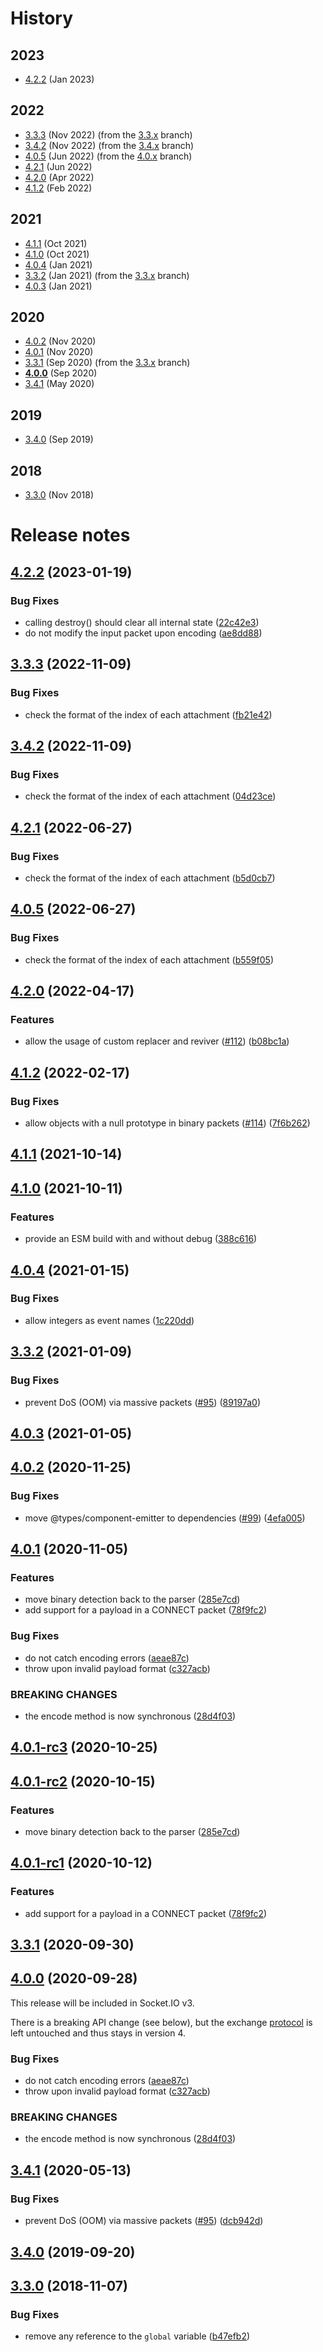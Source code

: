 # History

## 2023

- [4.2.2](#422-2023-01-19) (Jan 2023)

## 2022

- [3.3.3](#333-2022-11-09) (Nov 2022) (from the [3.3.x](https://github.com/socketio/socket.io-parser/tree/3.3.x) branch)
- [3.4.2](#342-2022-11-09) (Nov 2022) (from the [3.4.x](https://github.com/socketio/socket.io-parser/tree/3.4.x) branch)
- [4.0.5](#405-2022-06-27) (Jun 2022) (from the [4.0.x](https://github.com/socketio/socket.io-parser/tree/4.0.x) branch)
- [4.2.1](#421-2022-06-27) (Jun 2022)
- [4.2.0](#420-2022-04-17) (Apr 2022)
- [4.1.2](#412-2022-02-17) (Feb 2022)

## 2021

- [4.1.1](#411-2021-10-14) (Oct 2021)
- [4.1.0](#410-2021-10-11) (Oct 2021)
- [4.0.4](#404-2021-01-15) (Jan 2021)
- [3.3.2](#332-2021-01-09) (Jan 2021) (from the [3.3.x](https://github.com/socketio/socket.io-parser/tree/3.3.x) branch)
- [4.0.3](#403-2021-01-05) (Jan 2021)

## 2020

- [4.0.2](#402-2020-11-25) (Nov 2020)
- [4.0.1](#401-2020-11-05) (Nov 2020)
- [3.3.1](#331-2020-09-30) (Sep 2020) (from the [3.3.x](https://github.com/socketio/socket.io-parser/tree/3.3.x) branch)
- [**4.0.0**](#400-2020-09-28) (Sep 2020)
- [3.4.1](#341-2020-05-13) (May 2020)

## 2019

- [3.4.0](#340-2019-09-20) (Sep 2019)

## 2018

- [3.3.0](#330-2018-11-07) (Nov 2018)



# Release notes

## [4.2.2](https://github.com/socketio/socket.io-parser/compare/4.2.1...4.2.2) (2023-01-19)


### Bug Fixes

* calling destroy() should clear all internal state ([22c42e3](https://github.com/socketio/socket.io-parser/commit/22c42e3545e4adbc5931276c378f5d62c8b3854a))
* do not modify the input packet upon encoding ([ae8dd88](https://github.com/socketio/socket.io-parser/commit/ae8dd88995dbd7f89c97e5cc15e5b489fa0efece))



## [3.3.3](https://github.com/Automattic/socket.io-parser/compare/3.3.2...3.3.3) (2022-11-09)


### Bug Fixes

* check the format of the index of each attachment ([fb21e42](https://github.com/Automattic/socket.io-parser/commit/fb21e422fc193b34347395a33e0f625bebc09983))



## [3.4.2](https://github.com/socketio/socket.io-parser/compare/3.4.1...3.4.2) (2022-11-09)


### Bug Fixes

* check the format of the index of each attachment ([04d23ce](https://github.com/socketio/socket.io-parser/commit/04d23cecafe1b859fb03e0cbf6ba3b74dff56d14))



## [4.2.1](https://github.com/socketio/socket.io-parser/compare/4.2.0...4.2.1) (2022-06-27)


### Bug Fixes

* check the format of the index of each attachment ([b5d0cb7](https://github.com/socketio/socket.io-parser/commit/b5d0cb7dc56a0601a09b056beaeeb0e43b160050))



## [4.0.5](https://github.com/socketio/socket.io-parser/compare/4.0.4...4.0.5) (2022-06-27)


### Bug Fixes

* check the format of the index of each attachment ([b559f05](https://github.com/socketio/socket.io-parser/commit/b559f050ee02bd90bd853b9823f8de7fa94a80d4))



## [4.2.0](https://github.com/socketio/socket.io-parser/compare/4.1.2...4.2.0) (2022-04-17)


### Features

* allow the usage of custom replacer and reviver ([#112](https://github.com/socketio/socket.io-parser/issues/112)) ([b08bc1a](https://github.com/socketio/socket.io-parser/commit/b08bc1a93e8e3194b776c8a0bdedee1e29333680))



## [4.1.2](https://github.com/socketio/socket.io-parser/compare/4.1.1...4.1.2) (2022-02-17)


### Bug Fixes

* allow objects with a null prototype in binary packets ([#114](https://github.com/socketio/socket.io-parser/issues/114)) ([7f6b262](https://github.com/socketio/socket.io-parser/commit/7f6b262ac83bdf43c53a7eb02417e56e0cf491c8))



## [4.1.1](https://github.com/socketio/socket.io-parser/compare/4.1.0...4.1.1) (2021-10-14)


## [4.1.0](https://github.com/socketio/socket.io-parser/compare/4.0.4...4.1.0) (2021-10-11)


### Features

* provide an ESM build with and without debug ([388c616](https://github.com/socketio/socket.io-parser/commit/388c616a9221e4341945f8487e729e93a81d2da5))


## [4.0.4](https://github.com/socketio/socket.io-parser/compare/4.0.3...4.0.4) (2021-01-15)


### Bug Fixes

* allow integers as event names ([1c220dd](https://github.com/socketio/socket.io-parser/commit/1c220ddbf45ea4b44bc8dbf6f9ae245f672ba1b9))



## [3.3.2](https://github.com/Automattic/socket.io-parser/compare/3.3.1...3.3.2) (2021-01-09)


### Bug Fixes

* prevent DoS (OOM) via massive packets ([#95](https://github.com/Automattic/socket.io-parser/issues/95)) ([89197a0](https://github.com/Automattic/socket.io-parser/commit/89197a05c43b18cc4569fd178d56e7bb8f403865))



## [4.0.3](https://github.com/socketio/socket.io-parser/compare/4.0.2...4.0.3) (2021-01-05)


## [4.0.2](https://github.com/socketio/socket.io-parser/compare/4.0.1...4.0.2) (2020-11-25)


### Bug Fixes

* move @types/component-emitter to dependencies ([#99](https://github.com/socketio/socket.io-parser/issues/99)) ([4efa005](https://github.com/socketio/socket.io-parser/commit/4efa005846ae15ecc7fb0a7f27141439113b1179))


## [4.0.1](https://github.com/socketio/socket.io-parser/compare/3.4.1...4.0.1) (2020-11-05)

### Features

* move binary detection back to the parser ([285e7cd](https://github.com/socketio/socket.io-parser/commit/285e7cd0d837adfc911c999e7294788681226ae1))
* add support for a payload in a CONNECT packet ([78f9fc2](https://github.com/socketio/socket.io-parser/commit/78f9fc2999b15804b02f2c22a2b4007734a26af9))

### Bug Fixes

* do not catch encoding errors ([aeae87c](https://github.com/socketio/socket.io-parser/commit/aeae87c220287197cb78370dbd86b950a7dd29eb))
* throw upon invalid payload format ([c327acb](https://github.com/socketio/socket.io-parser/commit/c327acbc3c3c2d0b2b439136cbcb56c81db173d6))

### BREAKING CHANGES

* the encode method is now synchronous ([28d4f03](https://github.com/socketio/socket.io-parser/commit/28d4f0309bdd9e306b78d1946d3e1760941d6544))



## [4.0.1-rc3](https://github.com/socketio/socket.io-parser/compare/4.0.1-rc2...4.0.1-rc3) (2020-10-25)



## [4.0.1-rc2](https://github.com/socketio/socket.io-parser/compare/4.0.1-rc1...4.0.1-rc2) (2020-10-15)


### Features

* move binary detection back to the parser ([285e7cd](https://github.com/socketio/socket.io-parser/commit/285e7cd0d837adfc911c999e7294788681226ae1))



## [4.0.1-rc1](https://github.com/socketio/socket.io-parser/compare/4.0.0...4.0.1-rc1) (2020-10-12)


### Features

* add support for a payload in a CONNECT packet ([78f9fc2](https://github.com/socketio/socket.io-parser/commit/78f9fc2999b15804b02f2c22a2b4007734a26af9))



## [3.3.1](https://github.com/socketio/socket.io-parser/compare/3.3.0...3.3.1) (2020-09-30)


## [4.0.0](https://github.com/socketio/socket.io-parser/compare/3.4.1...4.0.0) (2020-09-28)

This release will be included in Socket.IO v3.

There is a breaking API change (see below), but the exchange [protocol](https://github.com/socketio/socket.io-protocol) is left untouched and thus stays in version 4.

### Bug Fixes

* do not catch encoding errors ([aeae87c](https://github.com/socketio/socket.io-parser/commit/aeae87c220287197cb78370dbd86b950a7dd29eb))
* throw upon invalid payload format ([c327acb](https://github.com/socketio/socket.io-parser/commit/c327acbc3c3c2d0b2b439136cbcb56c81db173d6))


### BREAKING CHANGES

* the encode method is now synchronous ([28d4f03](https://github.com/socketio/socket.io-parser/commit/28d4f0309bdd9e306b78d1946d3e1760941d6544))



## [3.4.1](https://github.com/socketio/socket.io-parser/compare/3.4.0...3.4.1) (2020-05-13)


### Bug Fixes

* prevent DoS (OOM) via massive packets ([#95](https://github.com/socketio/socket.io-parser/issues/95)) ([dcb942d](https://github.com/socketio/socket.io-parser/commit/dcb942d24db97162ad16a67c2a0cf30875342d55))



## [3.4.0](https://github.com/socketio/socket.io-parser/compare/3.3.0...3.4.0) (2019-09-20)



## [3.3.0](https://github.com/socketio/socket.io-parser/compare/3.2.0...3.3.0) (2018-11-07)


### Bug Fixes

* remove any reference to the `global` variable ([b47efb2](https://github.com/socketio/socket.io-parser/commit/b47efb2))
